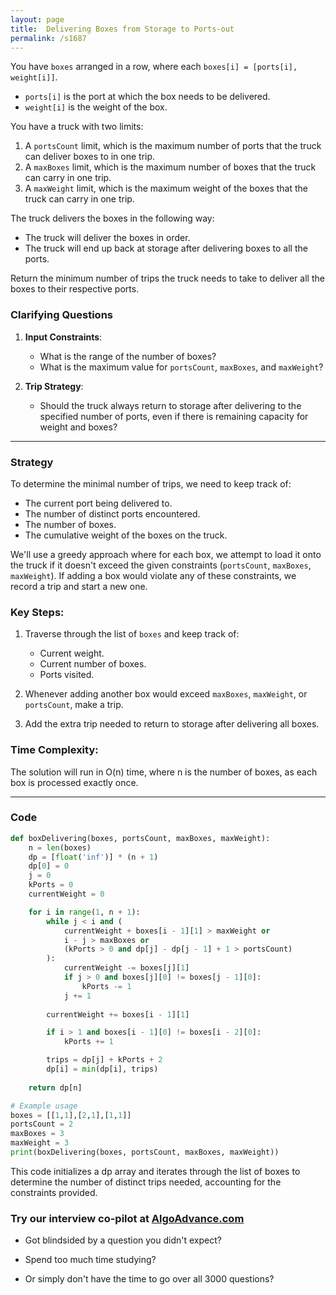 ```yaml
---
layout: page
title:  Delivering Boxes from Storage to Ports-out
permalink: /s1687
---
```

You have `boxes` arranged in a row, where each `boxes[i] = [ports[i], weight[i]]`.

- `ports[i]` is the port at which the box needs to be delivered.
- `weight[i]` is the weight of the box.

You have a truck with two limits:

1. A `portsCount` limit, which is the maximum number of ports that the truck can deliver boxes to in one trip.
2. A `maxBoxes` limit, which is the maximum number of boxes that the truck can carry in one trip.
3. A `maxWeight` limit, which is the maximum weight of the boxes that the truck can carry in one trip.

The truck delivers the boxes in the following way:

- The truck will deliver the boxes in order.
- The truck will end up back at storage after delivering boxes to all the ports.

Return the minimum number of trips the truck needs to take to deliver all the boxes to their respective ports.

### Clarifying Questions

1. **Input Constraints**:
   - What is the range of the number of boxes?
   - What is the maximum value for `portsCount`, `maxBoxes`, and `maxWeight`?

2. **Trip Strategy**:
   - Should the truck always return to storage after delivering to the specified number of ports, even if there is remaining capacity for weight and boxes?

---

### Strategy
To determine the minimal number of trips, we need to keep track of:
- The current port being delivered to.
- The number of distinct ports encountered.
- The number of boxes.
- The cumulative weight of the boxes on the truck.

We'll use a greedy approach where for each box, we attempt to load it onto the truck if it doesn't exceed the given constraints (`portsCount`, `maxBoxes`, `maxWeight`). If adding a box would violate any of these constraints, we record a trip and start a new one.

### Key Steps:
1. Traverse through the list of `boxes` and keep track of:
   - Current weight.
   - Current number of boxes.
   - Ports visited.

2. Whenever adding another box would exceed `maxBoxes`, `maxWeight`, or `portsCount`, make a trip.
3. Add the extra trip needed to return to storage after delivering all boxes.

### Time Complexity:
The solution will run in O(n) time, where n is the number of boxes, as each box is processed exactly once.

---

### Code

```python
def boxDelivering(boxes, portsCount, maxBoxes, maxWeight):
    n = len(boxes)
    dp = [float('inf')] * (n + 1)
    dp[0] = 0
    j = 0
    kPorts = 0
    currentWeight = 0

    for i in range(1, n + 1):
        while j < i and (
            currentWeight + boxes[i - 1][1] > maxWeight or
            i - j > maxBoxes or
            (kPorts > 0 and dp[j] - dp[j - 1] + 1 > portsCount)
        ):
            currentWeight -= boxes[j][1]
            if j > 0 and boxes[j][0] != boxes[j - 1][0]:
                kPorts -= 1
            j += 1
        
        currentWeight += boxes[i - 1][1]

        if i > 1 and boxes[i - 1][0] != boxes[i - 2][0]:
            kPorts += 1

        trips = dp[j] + kPorts + 2
        dp[i] = min(dp[i], trips)
    
    return dp[n]

# Example usage
boxes = [[1,1],[2,1],[1,1]]
portsCount = 2
maxBoxes = 3
maxWeight = 3
print(boxDelivering(boxes, portsCount, maxBoxes, maxWeight))
```

This code initializes a dp array and iterates through the list of boxes to determine the number of distinct trips needed, accounting for the constraints provided.


### Try our interview co-pilot at [AlgoAdvance.com](https://algoAdvance.com)

- Got blindsided by a question you didn't expect?

- Spend too much time studying?

- Or simply don't have the time to go over all 3000 questions?

